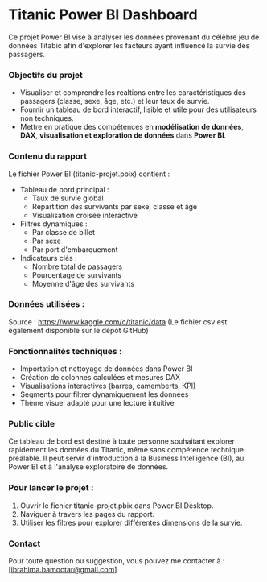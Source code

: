 # Titanic Power BI Dashboard

Ce projet Power BI vise à analyser les données provenant du célèbre jeu de données Titabic afin d'explorer les facteurs ayant influencé la survie des passagers.

### Objectifs du projet
- Visualiser et comprendre les realtions entre les caractéristiques des passagers (classe, sexe, âge, etc.) et leur taux de survie.
- Fournir un tableau de bord interactif, lisible et utile pour des utilisateurs non techniques.
- Mettre en pratique des compétences en **modélisation de données**, **DAX**, **visualisation et exploration de données** dans **Power BI**.

### Contenu du rapport
Le fichier Power BI (titanic-projet.pbix) contient :
* Tableau de bord principal :
  * Taux de survie global
  * Répartition des survivants par sexe, classe et âge
  * Visualisation croisée interactive
* Filtres dynamiques :
  * Par classe de billet
  * Par sexe
  * Par port d'embarquement
* Indicateurs clés :
  * Nombre total de passagers
  * Pourcentage de survivants
  * Moyenne d'âge des survivants

### Données utilisées :
Source : https://www.kaggle.com/c/titanic/data
(Le fichier csv est également disponible sur le dépôt GitHub)

### Fonctionnalités techniques :
- Importation et nettoyage de données dans Power BI
- Création de colonnes calculées et mesures DAX
- Visualisations interactives (barres, camemberts, KPI)
- Segments pour filtrer dynamiquement les données
- Thème visuel adapté pour une lecture intuitive

### Public cible
Ce tableau de bord est destiné à toute personne souhaitant explorer rapidement les données du Titanic, même sans compétence technique préalable. Il peut servir d'introduction à la Business Intelligence (BI), au Power BI et à l'analyse exploratoire de données.

### Pour lancer le projet :
1. Ouvrir le fichier titanic-projet.pbix dans Power BI Desktop.
2. Naviguer à travers les pages du rapport.
3. Utiliser les filtres pour explorer différentes dimensions de la survie.

### Contact
Pour toute question ou suggestion, vous pouvez me contacter à :
[ibrahima.bamoctar@gmail.com]
